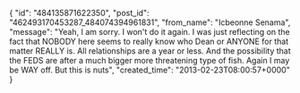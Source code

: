  {
   "id": "484135871622350",
   "post_id": "462493170453287_484074394961831",
   "from_name": "Icbeonne Senama",
   "message": "Yeah, I am sorry. I won't do it again. I was just reflecting on the fact that NOBODY here seems to really know who Dean or ANYONE for that matter REALLY is. All relationships are a year or less. And the possibility that the FEDS are after a much bigger more threatening type of fish. Again I may be WAY off. But this is nuts",
   "created_time": "2013-02-23T08:00:57+0000"
 }

